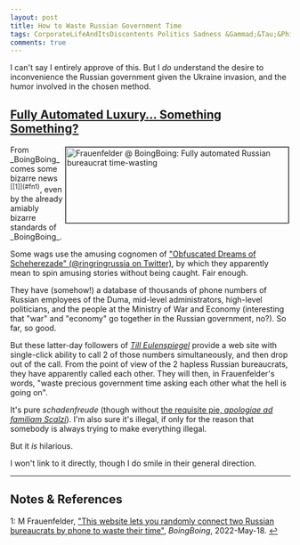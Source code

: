 ```yaml
---
layout: post
title: How to Waste Russian Government Time
tags: CorporateLifeAndItsDiscontents Politics Sadness &Gammad;&Tau;&Phi;
comments: true
---
```


I can't say I entirely approve of this.  But I _do_ understand the desire to inconvenience the Russian government given the Ukraine invasion, and the humor involved in the chosen method.  


## [Fully Automated Luxury&hellip; Something Something?](https://www.theatlantic.com/ideas/archive/2019/06/give-us-fully-automated-luxury-communism/592099/)  

<img src="{{ site.baseurl }}/images/2022-05-19-wast-russian-govt-time-boing-1.jpg" width="400" height="136" alt="Frauenfelder @ BoingBoing: Fully automated Russian bureaucrat time-wasting" title="Frauenfelder @ BoingBoing: Fully automated Russian bureaucrat time-wasting" style="float: right; margin: 3px 3px 3px 3px; border: 1px solid #000000;">
From _BoingBoing_ comes some bizarre news <sup id="fn1a">[[1]](#fn1)</sup>, even by the already amiably bizarre standards of _BoingBoing_.  

Some wags use the amusing cognomen of ["Obfuscated Dreams of Scheherezade" (@ringringrussia on Twitter)](https://twitter.com/ringringrussia), by which they apparently mean to spin amusing stories without being caught.  Fair enough.  

They have (somehow!) a database of thousands of phone numbers of Russian employees of the Duma, mid-level administrators, high-level politicians, and the people at the Ministry of War and Economy (interesting that "war" and "economy" go together in the Russian government, no?).  So far, so good.  

But these latter-day followers of [_Till Eulenspiegel_](https://en.wikipedia.org/wiki/Till_Eulenspiegel) provide a web site with single-click ability to call 2 of those numbers simultaneously, and then drop out of the call.  From the point of view of the 2 hapless Russian bureaucrats, they have apparently called each other.  They will then, in Frauenfelder's words, "waste precious government time asking each other what the hell is going on".  

It's pure _schadenfreude_ (though without [the requisite pie, _apologiae ad familiam Scalzi_](https://whatever.scalzi.com/2006/09/26/how-to-make-a-schadenfreude-pie/)).  I'm also sure it's illegal, if only for the reason that somebody is always trying to make everything illegal.  

But it _is_ hilarious.  

I won't link to it directly, though I do smile in their general direction.  

---

## Notes &amp; References  

<!--
<sup id="fn1a">[[1]](#fn1)</sup>

<a id="fn1">1</a>: ***, ["***"](***), *** [↩](#fn1a)  

<a href="{{ site.baseurl }}/images/***">
  <img src="{{ site.baseurl }}/images/***" width="400" height="***" alt="***" title="***" style="float: right; margin: 3px 3px 3px 3px; border: 1px solid #000000;">
</a>

<iframe width="400" height="224" src="***" allow="accelerometer; encrypted-media; gyroscope; picture-in-picture" allowfullscreen style="float: right; margin: 3px 3px 3px 3px; border: 1px solid #000000;"></iframe>
-->

<a id="fn1">1</a>: M Frauenfelder, ["This website lets you randomly connect two Russian bureaucrats by phone to waste their time"](https://boingboing.net/2022/05/18/this-website-lets-you-randomly-connect-two-russian-bureaucrats-by-phone-to-waste-their-timw.html), _BoingBoing_, 2022-May-18. [↩](#fn1a)  
